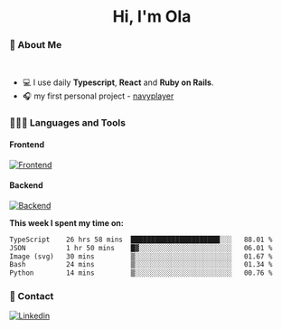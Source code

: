 <h1 align="center">Hi, I'm Ola</h1>

### 💅 About Me

<br/>

- 💻 I use daily **Typescript**, **React** and **Ruby on Rails**.
- 🎧 my first personal project - [navyplayer](https://navyplayer.netlify.app/)

### 👩🏻‍💻 Languages and Tools

#### Frontend

[![Frontend](https://skillicons.dev/icons?i=react,nextjs,ts,js,html,css,scss,tailwind)](https://skillicons.dev)

#### Backend
[![Backend](https://skillicons.dev/icons?i=nodejs,express,nestjs,rails,graphql)](https://skillicons.dev)

**This week I spent my time on:**

<!--START_SECTION:waka-->

```txt
TypeScript    26 hrs 58 mins  ██████████████████████░░░   88.01 %
JSON          1 hr 50 mins    █▓░░░░░░░░░░░░░░░░░░░░░░░   06.01 %
Image (svg)   30 mins         ▒░░░░░░░░░░░░░░░░░░░░░░░░   01.67 %
Bash          24 mins         ▒░░░░░░░░░░░░░░░░░░░░░░░░   01.34 %
Python        14 mins         ▒░░░░░░░░░░░░░░░░░░░░░░░░   00.76 %
```

<!--END_SECTION:waka-->

### 📨 Contact
  
[![Linkedin](https://skillicons.dev/icons?i=linkedin)](https://linkedin.com/in/aleksandra-kamińska)
